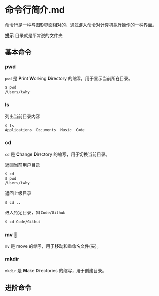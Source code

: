 # 命令行简介.md

命令行是一种与图形界面相对的，通过键入命令对计算机执行操作的一种界面。

**提示** 目录就是平常说的文件夹

## 基本命令
### pwd
`pwd` 是 **P**rint **W**orking **D**irectory 的缩写，用于显示当前所在目录。
```bash
$ pwd
/Users/twhy
```

### ls
列出当前目录内容
```bash
$ ls
Applications  Documents	 Music  Code
```
### cd
`cd` 是 **C**hange **D**irectory 的缩写，用于切换当前目录。

返回当前用户目录
```bash
$ cd
$ pwd
/Users/twhy
```
返回上级目录
```bash
$ cd ..
```
进入特定目录，如 `Code/Github`
```bash
$ cd Code/Github
```

### mv 🎵
`mv` 是 move 的缩写，用于移动和重命名文件(夹)。

### mkdir
`mkdir` 是 **M**ake **D**irectories 的缩写，用于创建目录。

## 进阶命令
